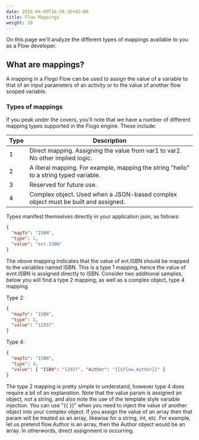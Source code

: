 ```yaml
---
date: 2016-04-09T16:50:16+02:00
title: Flow Mappings
weight: 20
---
```


On this page we'll analyze the different types of mappings available to you as a Flow developer.

## What are mappings?

A mapping in a Flogo Flow can be used to assign the value of a variable to that of an input parameters of an activity or to the value of another flow scoped variable.

### Types of mappings

If you peak under the covers, you'll note that we have a number of different mapping types supported in the Flogo engine. These include:

| Type | Description |
| --- | --- |
| 1 | Direct mapping. Assigning the value from var1 to var2. No other implied logic. |
| 2 | A literal mapping. For example, mapping the string "hello" to a string typed variable. |
| 3 | Reserved for future use. |
| 4 | Complex object. Used when a JSON-based complex object must be built and assigned. |

Types manifest themselves directly in your application json, as follows:

```json
{
  "mapTo": "ISBN",
  "type": 1,
  "value": "evt.ISBN"
}
```

The obove mapping indicates that the value of evt.ISBN should be mapped to the variables named ISBN. This is a type 1 mapping, hence the value of evnt.ISBN is assigned directly to ISBN. Consider two additional samples, below you will find a type 2 mapping, as well as a complex object, type 4 mapping.

Type 2:
```json
{
  "mapTo": "ISBN",
  "type": 2,
  "value": "12937"
}
```

Type 4:
```json
{
  "mapTo": "ISBN",
  "type": 4,
  "value": { "ISBN": "12937", "Author": "{{$flow.Author}}" }
}
```

The type 2 mapping is pretty simple to understand, however type 4 does require a bit of an explanation. Note that the value param is assigned an object, not a string, and also note the use of the template style variable injection. You can use "{{ }}" when you need to inject the value of another object into your complex object. If you assign the value of an array then that param will be treated as an array, likewise for a string, int, etc. For example, let us pretend flow.Author is an array, then the Author object would be an array. In otherwords, direct assignment is occurring.